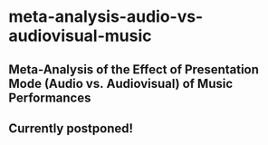 # meta-analysis-audio-vs-audiovisual-music


<!-- badges: start -->
<!-- badges: end -->

## Meta-Analysis of the Effect of Presentation Mode (Audio vs. Audiovisual) of Music Performances

## Currently postponed!
